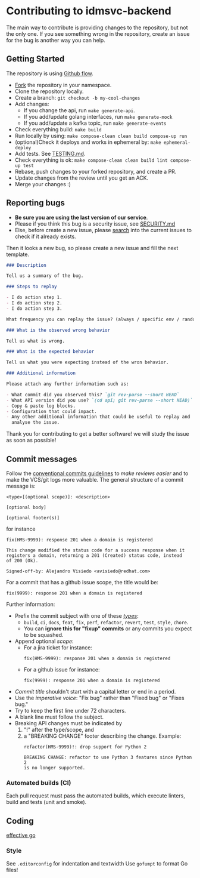 # Contributing to idmsvc-backend

The main way to contribute is providing changes to the repository, but not the
only one. If you see something wrong in the repository, create an issue for the
bug is another way you can help.

## Getting Started

The repository is using [Github flow][github_flow].

- [Fork][fork_repo] the repository in your namespace.
- Clone the repository locally.
- Create a branch: `git checkout -b my-cool-changes`
- Add changes:
  - If you change the api, run `make generate-api`.
  - If you add/update golang interfaces, run `make generate-mock`
  - If you add/update a kafka topic, run `make generate-events`
- Check everything build: `make build`
- Run locally by using: `make compose-clean clean build compose-up run`
- (optional)Check it deploys and works in ephemeral by: `make ephemeral-deploy`
- Add tests. See [TESTING.md](./dev/TESTING.md).
- Check everything is ok: `make compose-clean clean build lint compose-up test`
- Rebase, push changes to your forked repository, and create a PR.
- Update changes from the review until you get an ACK.
- Merge your changes :)

## Reporting bugs

- **Be sure you are using the last version of our service**.
- Please if you think this bug is a security issue, see [SECURITY.md](../SECURITY.md)
- Else, before create a new issue, please [search][search_issues]
into the current issues to check if it already exists.

Then it looks a new bug, so please create a new issue and fill the next template.

<!--
TODO When create an issue is enabled in GitHub,
     remove the template below and put in a
     github template.
-->

```markdown
### Description

Tell us a summary of the bug.

### Steps to replay

- I do action step 1.
- I do action step 2.
- I do action step 3.

What frequency you can replay the issue? (always / specific env / random)

### What is the observed wrong behavior

Tell us what is wrong.

### What is the expected behavior

Tell us what you were expecting instead of the wron behavior.

### Additional information

Please attach any further information such as:

- What commit did you observed this? `git rev-parse --short HEAD`
- What API version did you use? `(cd api; git rev-parse --short HEAD)`
- Copy & paste log blocks.
- Configuration that could impact.
- Any other additional information that could be useful to replay and
  analyse the issue.
```

Thank you for contributing to get a better software! we will study
the issue as soon as possible!

## Commit messages

Follow the [conventional commits guidelines][conventional_commits] to *make
reviews easier* and to make the VCS/git logs more valuable. The general
structure of a commit message is:

```
<type>[(optional scope)]: <description>

[optional body]

[optional footer(s)]
```

for instance

```raw
fix(HMS-9999): response 201 when a domain is registered

This change modified the status code for a success response when it
registers a domain, returning a 201 (Created) status code, instead
of 200 (Ok).

Signed-off-by: Alejandro Visiedo <avisiedo@redhat.com>
```

For a commit that has a github issue scope, the title would be:

```raw
fix(9999): response 201 when a domain is registered
```

Further information:

- Prefix the commit subject with one of these [_types_](prefix_types):
    - `build`, `ci`, `docs`, `feat`, `fix`, `perf`, `refactor`, `revert`,
      `test`, `style`, `chore`.
    - You can **ignore this for "fixup" commits** or any commits you expect to be 
      squashed.
- Append optional _scope_:
  - For a jira ticket for instance:
    ```raw
    fix(HMS-9999): response 201 when a domain is registered
    ```
  - For a github issue for instance:
    ```raw
    fix(9999): response 201 when a domain is registered
    ```
- _Commit title_ shouldn't start with a capital letter or end in a period.
- Use the _imperative voice_: "Fix bug" rather than "Fixed bug" or "Fixes bug."
- Try to keep the first line under 72 characters.
- A blank line must follow the subject.
- Breaking API changes must be indicated by
    1. "!" after the type/scope, and
    2. a "BREAKING CHANGE" footer describing the change.
       Example:
       ```
       refactor(HMS-9999)!: drop support for Python 2

       BREAKING CHANGE: refactor to use Python 3 features since Python 2
       is no longer supported.
       ```

### Automated builds (CI)

Each pull request must pass the automated builds, which execute linters, build
and tests (unit and smoke).

## Coding

[effective go][effective_go]

### Style

See `.editorconfig` for indentation and textwidth
Use `gofumpt` to format Go files!

[prefix_types]: https://github.com/commitizen/conventional-commit-types/blob/master/index.json
[github_flow]: https://docs.github.com/en/get-started/quickstart/github-flow
[fork_repo]: https://github.com/podengo-project/idmsvc-backend/fork
[conventional_commits]: https://www.conventionalcommits.org
[effective_go]: https://go.dev/doc/effective_go
[search_issues]: https://github.com/podengo-project/idmsvc-backend/pulls
